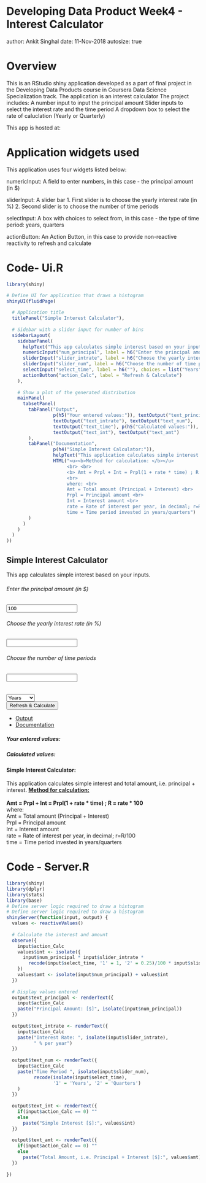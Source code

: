 Developing Data Product Week4 - Interest Calculator
========================================================
author: Ankit Singhal
date: 11-Nov-2018
autosize: true

Overview
========================================================

This is an RStudio shiny application developed as a part of final project in the Developing Data Products course in Coursera Data Science Specialization track. The application is an interest calculator
The project includes:
A number input to input the principal amount
Slider inputs to select the interest rate and the time period
A dropdown box to select the rate of caluclation (Yearly or Quarterly)

This app is hosted at: 

Application widgets used
========================================================
This application uses four widgets listed below:

numericInput: A field to enter numbers, in this case - the principal amount (in $)

sliderInput: A slider bar 1. First slider is to choose the yearly interest rate (in %) 2. Second slider 
is to choose the number of time periods

selectInput: A box with choices to select from, in this case - the type of time period: years, quarters

actionButton: An Action Button, in this case to provide non-reactive reactivity to refresh and calculate

Code- Ui.R
========================================================

```r
library(shiny)

# Define UI for application that draws a histogram
shinyUI(fluidPage(
  
  # Application title
  titlePanel("Simple Interest Calculator"),
  
  # Sidebar with a slider input for number of bins 
  sidebarLayout(
    sidebarPanel(
      helpText("This app calculates simple interest based on your inputs."),            
      numericInput("num_principal", label = h6("Enter the principal amount (in $)"), value = 100),
      sliderInput("slider_intrate", label = h6("Choose the yearly interest rate (in %)"), min = 0, max = 30, value = 2),
      sliderInput("slider_num", label = h6("Choose the number of time periods"), min = 0, max = 20, value = 5),
      selectInput("select_time", label = h6(""), choices = list("Years" = 1, "Quarters" = 2), selected = 1),
      actionButton("action_Calc", label = "Refresh & Calculate")        
    ),
    
    # Show a plot of the generated distribution
    mainPanel(
      tabsetPanel(
        tabPanel("Output",
                 p(h5("Your entered values:")), textOutput("text_principal"),
                 textOutput("text_intrate"), textOutput("text_num"),
                 textOutput("text_time"), p(h5("Calculated values:")),
                 textOutput("text_int"), textOutput("text_amt")
        ),
        tabPanel("Documentation",
                 p(h4("Simple Interest Calculator:")),
                 helpText("This application calculates simple interest and total amount, i.e. principal + interest."),
                 HTML("<u><b>Method for calculation: </b></u>
                      <br> <br>
                      <b> Amt = Prpl + Int = Prpl(1 + rate * time) ; R = rate * 100 </b>
                      <br>
                      where: <br>
                      Amt = Total amount (Principal + Interest) <br>
                      Prpl = Principal amount <br>
                      Int = Interest amount <br>
                      rate = Rate of interest per year, in decimal; r=R/100 <br>
                      time = Time period invested in years/quarters")                
        )
      )
    )
  )
))
```

<!--html_preserve--><div class="container-fluid">
<h2>Simple Interest Calculator</h2>
<div class="row">
<div class="col-sm-4">
<form class="well">
<span class="help-block">This app calculates simple interest based on your inputs.</span>
<div class="form-group shiny-input-container">
<label for="num_principal">
<h6>Enter the principal amount (in $)</h6>
</label>
<input id="num_principal" type="number" class="form-control" value="100"/>
</div>
<div class="form-group shiny-input-container">
<label class="control-label" for="slider_intrate">
<h6>Choose the yearly interest rate (in %)</h6>
</label>
<input class="js-range-slider" id="slider_intrate" data-min="0" data-max="30" data-from="2" data-step="1" data-grid="true" data-grid-num="10" data-grid-snap="false" data-prettify-separator="," data-prettify-enabled="true" data-keyboard="true" data-data-type="number"/>
</div>
<div class="form-group shiny-input-container">
<label class="control-label" for="slider_num">
<h6>Choose the number of time periods</h6>
</label>
<input class="js-range-slider" id="slider_num" data-min="0" data-max="20" data-from="5" data-step="1" data-grid="true" data-grid-num="10" data-grid-snap="false" data-prettify-separator="," data-prettify-enabled="true" data-keyboard="true" data-data-type="number"/>
</div>
<div class="form-group shiny-input-container">
<label class="control-label" for="select_time">
<h6></h6>
</label>
<div>
<select id="select_time"><option value="1" selected>Years</option>
<option value="2">Quarters</option></select>
<script type="application/json" data-for="select_time" data-nonempty="">{}</script>
</div>
</div>
<button id="action_Calc" type="button" class="btn btn-default action-button">Refresh &amp; Calculate</button>
</form>
</div>
<div class="col-sm-8">
<div class="tabbable">
<ul class="nav nav-tabs" data-tabsetid="3824">
<li class="active">
<a href="#tab-3824-1" data-toggle="tab" data-value="Output">Output</a>
</li>
<li>
<a href="#tab-3824-2" data-toggle="tab" data-value="Documentation">Documentation</a>
</li>
</ul>
<div class="tab-content" data-tabsetid="3824">
<div class="tab-pane active" data-value="Output" id="tab-3824-1">
<p>
<h5>Your entered values:</h5>
</p>
<div id="text_principal" class="shiny-text-output"></div>
<div id="text_intrate" class="shiny-text-output"></div>
<div id="text_num" class="shiny-text-output"></div>
<div id="text_time" class="shiny-text-output"></div>
<p>
<h5>Calculated values:</h5>
</p>
<div id="text_int" class="shiny-text-output"></div>
<div id="text_amt" class="shiny-text-output"></div>
</div>
<div class="tab-pane" data-value="Documentation" id="tab-3824-2">
<p>
<h4>Simple Interest Calculator:</h4>
</p>
<span class="help-block">This application calculates simple interest and total amount, i.e. principal + interest.</span>
<u><b>Method for calculation: </b></u>
                      <br> <br>
                      <b> Amt = Prpl + Int = Prpl(1 + rate * time) ; R = rate * 100 </b>
                      <br>
                      where: <br>
                      Amt = Total amount (Principal + Interest) <br>
                      Prpl = Principal amount <br>
                      Int = Interest amount <br>
                      rate = Rate of interest per year, in decimal; r=R/100 <br>
                      time = Time period invested in years/quarters
</div>
</div>
</div>
</div>
</div>
</div><!--/html_preserve-->

Code - Server.R
========================================================


```r
library(shiny)
library(dplyr)
library(stats)
library(base)
# Define server logic required to draw a histogram
# Define server logic required to draw a histogram
shinyServer(function(input, output) {
  values <- reactiveValues()
  
  # Calculate the interest and amount    
  observe({
    input$action_Calc
    values$int <- isolate({
      input$num_principal * input$slider_intrate *
        recode(input$select_time, '1' = 1, '2' = 0.25)/100 * input$slider_num  
    })
    values$amt <- isolate(input$num_principal) + values$int
  })
  
  # Display values entered
  output$text_principal <- renderText({
    input$action_Calc
    paste("Principal Amount: [$]", isolate(input$num_principal))
  })
  
  output$text_intrate <- renderText({
    input$action_Calc
    paste("Interest Rate: ", isolate(input$slider_intrate), 
          " % per year")
  })
  
  output$text_num <- renderText({
    input$action_Calc
    paste("Time Period ", isolate(input$slider_num),
          recode(isolate(input$select_time),
                 '1' = 'Years', '2' = 'Quarters')
    )
  })
  
  output$text_int <- renderText({
    if(input$action_Calc == 0) ""
    else
      paste("Simple Interest [$]:", values$int)
  })
  
  output$text_amt <- renderText({
    if(input$action_Calc == 0) ""
    else 
      paste("Total Amount, i.e. Principal + Interest [$]:", values$amt)
  })
  
})
```
